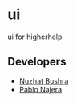 # ui

ui for higherhelp

## Developers

- [Nuzhat Bushra](https://github.com/ntb5562)
- [Pablo Najera](https://github.com/pablonajera)
